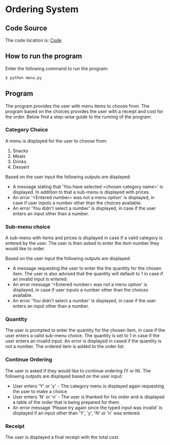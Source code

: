 # Ordering System

## Code Source
The code location is: [Code](https://github.com/jaidevkler/python-challenge-1/blob/main/menu.py)

## How to run the program
Enter the following command to run the program:
```bash
$ python menu.py
```

## Program
The program provides the user with menu items to choose from. The program based on the choices provides the user with a receipt and cost for the order. Below find a step-wise guide to the running of the program:

### Category Choice
A menu is displayed for the user to choose from:
1. Snacks
2. Meals
3. Drinks
4. Dessert

Based on the user input the following outputs are displayed:
* A message stating that 'You have selected \<chosen category name>' is displayed. In addition to that a sub-menu is displayed with prices.
* An error '\<Entered number> was not a menu option' is displayed, in case if user inputs a number other than the choices available.
* An error 'You didn't select a number' is displayed, in case if the user enters an input other than a number.

### Sub-menu choice
A sub-menu with items and prices is displayed in case if a valid category is entered by the user. The user is then asked to enter the item number they would like to order.

Based on the user input the following outputs are displayed:
* A message requesting the user to enter the the quantity for the chosen item. The user is also advised that the quantity will default to 1 in case if an invalid input is entered.
* An error message '\<Entered number> was not a menu option' is displayed, in case if user inputs a number other than the choices available.
* An error 'You didn't select a number' is displayed, in case if the user enters an input other than a number.

### Quantity
The user is prompted to enter the quantity for the chosen item, in case if the user enters a valid sub-menu choice. The quantity is set to 1 in case if the user enters an invalid input. An error is displayed in cased if the quantity is not a number. The ordered item is added to the order list.

### Continue Ordering
The user is asked if they would like to continue ordering (Y or N). The following outputs are displayed based on the user input:
* User enters 'Y' or 'y' - The category menu is displayed again requesting the user to make a choice
* User enters 'N' or 'n' - The user is thanked for his order and is displayed a table of the order that is being prepared for them.
* An error message 'Please try again since the typed input was invalid' is displayed if an input other than 'Y', 'y', 'N' or 'n' was entered.

### Receipt
The user is displayed a final receipt with the total cost.